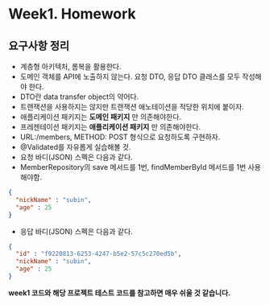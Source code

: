 # Week1. Homework 

## 요구사항 정리

* 계층형 아키텍처, 롬복을 활용한다.
* 도메인 객체를 API에 노출하지 않는다. 요청 DTO, 응답 DTO 클래스를 모두 작성해야 한다.
* DTO란 data transfer object의 약어다.
* 트랜잭션을 사용하지는 않지만 트랜잭션 애노테이션을 적당한 위치에 붙이자.
* 애플리케이션 패키지는 __도메인 패키지__ 만 의존해야한다.
* 프레젠테이션 패키지는 __애플리케이션 패키지__ 만 의존해야한다.
* URL:/members, METHOD: POST 형식으로 요청하도록 구현하자.
* @Validated를 자유롭게 실습해볼 것.
* 요청 바디(JSON) 스펙은 다음과 같다.
* MemberRepository의 save 메서드를 1번, findMemberById 메서드를 1번 사용해야함.

```json
{
  "nickName" : "subin",
  "age" : 25
}
```

* 응답 바디(JSON) 스펙은 다음과 같다.

```json
{
  "id" : "f9220813-6253-4247-b5e2-57c5c270ed5b",
  "nickName" : "subin",
  "age" : 25
}
```

__week1 코드와 해당 프로젝트 테스트 코드를 참고하면 매우 쉬울 것 같습니다.__ 

